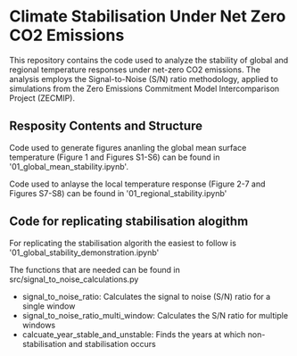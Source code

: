 # Climate Stabilisation Under Net Zero CO2 Emissions
This repository contains the code used to analyze the stability of global and regional temperature responses under net-zero CO2 emissions. The analysis employs the Signal-to-Noise (S/N) ratio methodology, applied to simulations from the Zero Emissions Commitment Model Intercomparison Project (ZECMIP).

## Resposity Contents and Structure

Code used to generate figures ananling the global mean surface temperature (Figure 1 and Figures S1-S6) can be found in '01_global_mean_stability.ipynb'.

Code used to anlayse the local temperature response (Figure 2-7 and Figures S7-S8) can be found in '01_regional_stability.ipynb'


## Code for replicating stabilisation alogithm

For replicating the stabilisation algorith the easiest to follow is '01_global_stability_demonstration.ipynb' 

The functions that are needed can be found in src/signal_to_noise_calculations.py

* signal_to_noise_ratio: Calculates the signal to noise (S/N) ratio for a single window
* signal_to_noise_ratio_multi_window: Calculates the S/N ratio for multiple windows
* calcuate_year_stable_and_unstable: Finds the years at which non-stabilisation and stabilisation occurs


